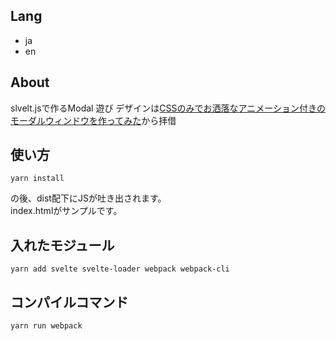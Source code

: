 ## Lang

- ja
- en

## About

slvelt.jsで作るModal  遊び
デザインは[CSSのみでお洒落なアニメーション付きのモーダルウィンドウを作ってみた](https://kuzlog.com/2018/01/21/2413/)から拝借



## 使い方

```
yarn install
```

の後、dist配下にJSが吐き出されます。  
index.htmlがサンプルです。


## 入れたモジュール

```
yarn add svelte svelte-loader webpack webpack-cli
```

## コンパイルコマンド

```
yarn run webpack
```